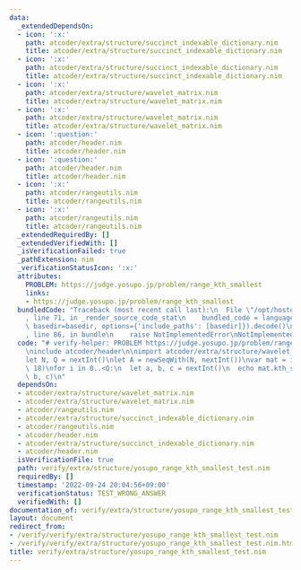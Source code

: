 ```yaml
---
data:
  _extendedDependsOn:
  - icon: ':x:'
    path: atcoder/extra/structure/succinct_indexable_dictionary.nim
    title: atcoder/extra/structure/succinct_indexable_dictionary.nim
  - icon: ':x:'
    path: atcoder/extra/structure/succinct_indexable_dictionary.nim
    title: atcoder/extra/structure/succinct_indexable_dictionary.nim
  - icon: ':x:'
    path: atcoder/extra/structure/wavelet_matrix.nim
    title: atcoder/extra/structure/wavelet_matrix.nim
  - icon: ':x:'
    path: atcoder/extra/structure/wavelet_matrix.nim
    title: atcoder/extra/structure/wavelet_matrix.nim
  - icon: ':question:'
    path: atcoder/header.nim
    title: atcoder/header.nim
  - icon: ':question:'
    path: atcoder/header.nim
    title: atcoder/header.nim
  - icon: ':x:'
    path: atcoder/rangeutils.nim
    title: atcoder/rangeutils.nim
  - icon: ':x:'
    path: atcoder/rangeutils.nim
    title: atcoder/rangeutils.nim
  _extendedRequiredBy: []
  _extendedVerifiedWith: []
  _isVerificationFailed: true
  _pathExtension: nim
  _verificationStatusIcon: ':x:'
  attributes:
    PROBLEM: https://judge.yosupo.jp/problem/range_kth_smallest
    links:
    - https://judge.yosupo.jp/problem/range_kth_smallest
  bundledCode: "Traceback (most recent call last):\n  File \"/opt/hostedtoolcache/Python/3.10.8/x64/lib/python3.10/site-packages/onlinejudge_verify/documentation/build.py\"\
    , line 71, in _render_source_code_stat\n    bundled_code = language.bundle(stat.path,\
    \ basedir=basedir, options={'include_paths': [basedir]}).decode()\n  File \"/opt/hostedtoolcache/Python/3.10.8/x64/lib/python3.10/site-packages/onlinejudge_verify/languages/nim.py\"\
    , line 86, in bundle\n    raise NotImplementedError\nNotImplementedError\n"
  code: "# verify-helper: PROBLEM https://judge.yosupo.jp/problem/range_kth_smallest\n\
    \ninclude atcoder/header\n\nimport atcoder/extra/structure/wavelet_matrix\n\n\
    let N, Q = nextInt()\nlet A = newSeqWith(N, nextInt())\nvar mat = initCompressedWaveletMatrix(A,\
    \ 18)\nfor i in 0..<Q:\n  let a, b, c = nextInt()\n  echo mat.kth_smallest(a ..<\
    \ b, c)\n"
  dependsOn:
  - atcoder/extra/structure/wavelet_matrix.nim
  - atcoder/extra/structure/wavelet_matrix.nim
  - atcoder/rangeutils.nim
  - atcoder/extra/structure/succinct_indexable_dictionary.nim
  - atcoder/rangeutils.nim
  - atcoder/header.nim
  - atcoder/extra/structure/succinct_indexable_dictionary.nim
  - atcoder/header.nim
  isVerificationFile: true
  path: verify/extra/structure/yosupo_range_kth_smallest_test.nim
  requiredBy: []
  timestamp: '2022-09-24 20:04:56+09:00'
  verificationStatus: TEST_WRONG_ANSWER
  verifiedWith: []
documentation_of: verify/extra/structure/yosupo_range_kth_smallest_test.nim
layout: document
redirect_from:
- /verify/verify/extra/structure/yosupo_range_kth_smallest_test.nim
- /verify/verify/extra/structure/yosupo_range_kth_smallest_test.nim.html
title: verify/extra/structure/yosupo_range_kth_smallest_test.nim
---
```

